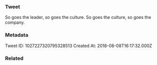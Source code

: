 ### Tweet
So goes the leader, so goes the culture. So goes the culture, so goes the company.

### Metadata
Tweet ID: 1027227320795328513
Created At: 2018-08-08T16:17:32.000Z

### Related

